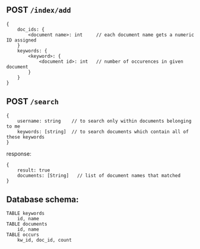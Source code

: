 POST `/index/add`
--------------------
```
{
	doc_ids: {
		<document name>: int	 // each document name gets a numeric ID assigned
	}
	keywords: {
		<keyword>: {
			<document id>: int   // number of occurences in given document
		}
	}
}
```

POST `/search`
--------------------
```
{
	username: string	// to search only within documents belonging to me
	keywords: [string]  // to search documents which contain all of these keywords
}
```

response:
```
{
	result: true
	documents: [String]   // list of document names that matched
}
```

Database schema:
-------------------
	TABLE keywords
		id, name
	TABLE documents
		id, name
	TABLE occurs
		kw_id, doc_id, count

